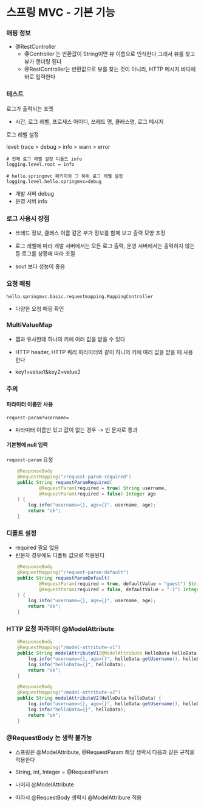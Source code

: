 # 스프링 MVC - 기본 기능

### 매핑 정보 

- @RestController
  - @Controller 는 반환값이 String이면 뷰 이름으로 인식한다 그래서 뷰를 찾고 뷰가 랜더링 된다 
  - @RestController는 반환값으로 뷰를 찾는 것이 아니라, HTTP 메시지 바디에 바로 입력한다 

### 테스트 

로그가 출력되는 포멧 

- 시간, 로그 레벨, 프로세스 아이디, 쓰레드 명, 클래스명, 로그 메시지

로그 레벨 설정 

level: trace > debug > info > warn > error

```
# 전체 로그 레벨 설정 디폴드 info
logging.level.root = info

# hello.springmvc 패키지와 그 하위 로그 레벨 설정
logging.level.hello.springmvc=debug
```

- 개발 서버 debug
- 운영 서버 info



### 로그 사용시 장점

- 쓰레드 정보, 클래스 이름 같은 부가 정보를 함께 보고 출력 모양 조정

- 로그 레벨에 따라 개발 서버에서는 모든 로그 출력, 운영 서버에서는 출력하지 않는 등 로그를 상황에 따라 조절 

- sout 보다 성능이 좋음 

  

### 요청 매핑

```
hello.springmvc.basic.requestmapping.MappingController
```

- 다양한 요청 매핑 확인 

  

### MultiValueMap

- 맵과 유사한데 하나의 키에 여러 값을 받을 수 있다 

- HTTP header, HTTP 쿼리 파라미터와 같이 하나의 키에 여러 값을 받을 때 사용한다 

- key1=value1&key2=value2






### 주의

#### 파라미터 이름만 사용

`request-param?username=`

- 파라미터 이름만 있고 값이 없는 경우  -> 	빈 문자로 통과

#### 기본형에 null 입력

`request-param` 요청

```java
    @ResponseBody
    @RequestMapping("/request-param-required")
    public String requestParamRequired(
            @RequestParam(required = true) String username,
            @RequestParam(required = false) Integer age
    ) {
        log.info("username={}, age={}", username, age);
        return "ok";
    }
```



### 디폴트 설정

- required 필요 없음
- 빈문자 경우에도 디폴트 값으로 적용된다

```java
    @ResponseBody
    @RequestMapping("/request-param-default")
    public String requestParamDefault(
            @RequestParam(required = true, defaultValue = "guest") String username,
            @RequestParam(required = false, defaultValue = "-1") Integer age
    ) {
        log.info("username={}, age={}", username, age);
        return "ok";
    }
```



### HTTP 요청 파라미터 @ModelAttribute

```java
    @ResponseBody
    @RequestMapping("/model-attribute-v1")
    public String modelAttributeV1(@ModelAttribute HelloData helloData) {
        log.info("username={}, age={}", helloData.getUsername(), helloData.getAge());
        log.info("helloData={}", helloData);
        return "ok";
    }

    @ResponseBody
    @RequestMapping("/model-attribute-v2")
    public String modelAttributeV2(HelloData helloData) {
        log.info("username={}, age={}", helloData.getUsername(), helloData.getAge());
        log.info("helloData={}", helloData);
        return "ok";
    }
```



### @RequestBody 는 생략 불가능

- 스프링은 @ModelAttribute, @RequestParam 해당 생략시 다음과 같은 규칙을 적용한다 

- String, int, Integer = @RequestParam

- 나머지 @ModelAttribute 

- 따라서 @RequestBody  생략시 @ModelAttribure 적용

  
